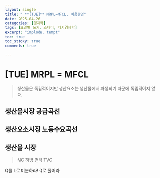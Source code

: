 ```yaml
---
layout: single
title: " **[TUE]** MRPL=MFCL, 비용증명"
date: 2025-04-26
categories: [경제학]
tags: [요일별 쓰기, 스터디, 미시경제학]
excerpt: "implode, tempt"
toc: true
toc_sticky: true
comments: true

---
```


# [TUE] MRPL = MFCL
> 생산물은 독립적이지만 생산요소는 생산물에서 파생되기 때문에 독립적이지 않다. 

## 생산물시장 공급곡선


## 생산요소시장 노동수요곡선


## 생산물 시장


> MC 하방 면적 TVC

Q를 L로 미분하라! Q로 풀어라.

